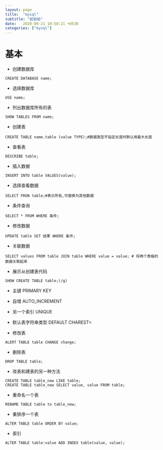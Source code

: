```yaml
---
layout: page
title:  "mysql"
subtitle: "蛤蛤蛤"
date:   2020-09-21 10:58:21 +0530
categories: ["mysql"]
---
```


# 基本

- 创建数据库

```mysql
CREATE DATABASE name;
```

- 选择数据库

```mysql
USE name;
```

- 列出数据库所有的表

```mysql
SHOW TABLES FROM name;
```

- 创建表

```mysql
CREATE TABLE name.table (value TYPE);#数据类型不指定长度时默认用最大长度
```

- 查看表

```mysql
DESCRIBE table;
```

- 插入数据

```mysql
INSERT INTO table VALUES(value);
```

- 选择查看数据

```mysql
SELECT FRON table;#表示所有,可替换为其他数据
```

- 条件查询

```mysql
SELECT * FROM WHERE 条件;
```

- 修改数据

```mysql
UPDATE table SET 结果 WHERE 条件;
```

- 关联数据

```mysql
SELECT values FROM table JOIN table WHERE value = value; # 将两个表格的数据关联起来
```

- 展示从创建表代码

```mysql
SHOW CREATE TABLE table;(/g)
```

- 主键
PRIMARY KEY

- 自增
AUTO_INCREMENT

- 另一个索引
UNIQUE

- 默认表字符串类型
DEFAULT CHAREST=

- 修改表

```mysql
ALERT TABLE table CHANGE change;
```

- 删除表

```mysql
DROP TABLE table;
```

- 改表和建表的另一种方法

```mysql
CREATE TABLE table_new LIKE table;
CREATE TABLE table_new SELECT value, value FROM table;
```

- 重命名一个表

```mysql
RENAME TABLE table to table_new;
```

- 重排序一个表

```mysql
ALTER TABLE table ORDER BY value;
```

- 索引

```mysql
ALTER TABLE table:value ADD INDEX table(value, value);
```